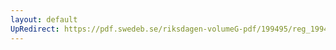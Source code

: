 ```yaml
---
layout: default
UpRedirect: https://pdf.swedeb.se/riksdagen-volumeG-pdf/199495/reg_199495/reg_199495_0028.pdf
---
```

